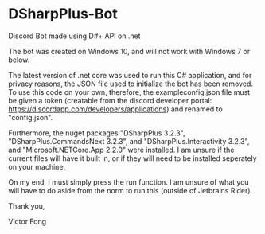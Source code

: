 # DSharpPlus-Bot
Discord Bot made using D#+ API on .net

The bot was created on Windows 10, and will not work with Windows 7 or below.

The latest version of .net core  was used to run this C# application, and for privacy reasons, the JSON file
used to initialize the bot has been removed. To use this code on your own, therefore, the exampleconfig.json file must be given a token (creatable from the discord developer portal: https://discordapp.com/developers/applications) and renamed to "config.json".

Furthermore, the nuget packages "DSharpPlus 3.2.3", "DSharpPlus.CommandsNext 3.2.3", and "DSharpPlus.Interactivity 3.2.3", and "Microsoft.NETCore.App 2.2.0" were installed. I am unsure if the current files will have it built in, or if they will need to be installed seperately on your machine.

On my end, I must simply press the run function. I am unsure of what you will have to do aside from the norm to run this (outside of Jetbrains Rider).

Thank you,

Victor Fong